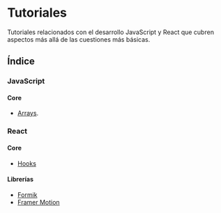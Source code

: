 # Tutoriales

Tutoriales relacionados con el desarrollo JavaScript y React que cubren aspectos más allá de las cuestiones más básicas.

## Índice

### JavaScript

#### Core
 
* [Arrays](https://github.com/DevJoseManuel/js-tutorials/blob/master/javascript/arrays/00_Cover.md).

### React

#### Core

* [Hooks](https://github.com/DevJoseManuel/js-tutorials/blob/master/react/hooks/00_Cover.md)

#### Librerías

* [Formik](https://github.com/DevJoseManuel/js-tutorials/blob/master/react/formik/00_Cover.md)
* [Framer Motion](https://github.com/DevJoseManuel/js-tutorials/blob/master/react/framer-motion/00_Cover.md)

